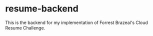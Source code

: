 # resume-backend
This is the backend for my implementation of Forrest Brazeal's Cloud Resume Challenge.
